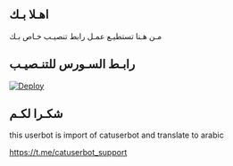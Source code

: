 ## اهـلا بـك
مـن هـنا تستطيـع عمـل رابط تنصيـب خـاص بـك

## رابـط السـورس للتنـصيـب

[![Deploy](https://www.herokucdn.com/deploy/button.svg)](https://heroku.com/deploy?template=https://github.com/shoog6/jmthon)

## شكـرا لكـم 


this userbot is import of catuserbot and translate to arabic

https://t.me/catuserbot_support
